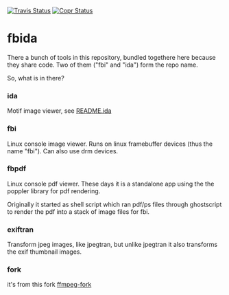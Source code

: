 [![Travis Status](https://travis-ci.com/kraxel/fbida.svg?branch=master)](https://travis-ci.com/gitlab/kraxel/fbida)
[![Copr Status](https://copr.fedorainfracloud.org/coprs/kraxel/mine.git/package/fbida/status_image/last_build.png)](https://copr.fedorainfracloud.org/coprs/kraxel/mine.git/package/fbida/)

# fbida

There a bunch of tools in this repository, bundled togethere here
because they share code.  Two of them ("fbi" and "ida") form the repo
name.

So, what is in there?

### ida

Motif image viewer, see [README.ida](README.ida)

### fbi

Linux console image viewer.  Runs on linux framebuffer devices (thus
the name "fbi").  Can also use drm devices.

### fbpdf

Linux console pdf viewer.  These days it is a standalone app using the
the poppler library for pdf rendering.

Originally it started as shell script which ran pdf/ps files through
ghostscript to render the pdf into a stack of image files for fbi.

### exiftran

Transform jpeg images, like jpegtran, but unlike jpegtran it also
transforms the exif thumbnail images.


### fork
it's from this fork [ffmpeg-fork](https://github.com/joshuaword2alt/FFmpeg)

